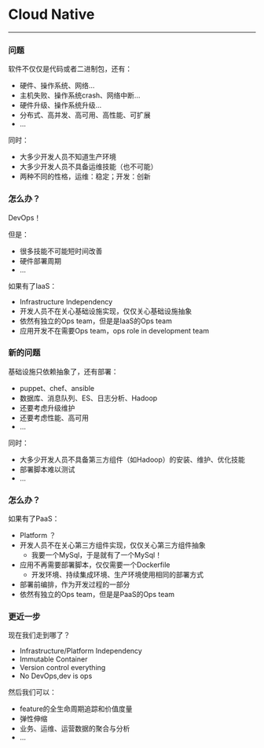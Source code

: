 ﻿# Cloud Native

---

### 问题
软件不仅仅是代码或者二进制包，还有：

* 硬件、操作系统、网络...
* 主机失败、操作系统crash、网络中断...
* 硬件升级、操作系统升级...
* 分布式、高并发、高可用、高性能、可扩展
* ...

同时：

* 大多少开发人员不知道生产环境
* 大多少开发人员不具备运维技能（也不可能）
* 两种不同的性格，运维：稳定；开发：创新

### 怎么办？
DevOps！

但是：

* 很多技能不可能短时间改善
* 硬件部署周期
* ...

如果有了IaaS：

* Infrastructure Independency
* 开发人员不在关心基础设施实现，仅仅关心基础设施抽象
* 依然有独立的Ops team，但是是IaaS的Ops team
* 应用开发不在需要Ops team，ops role in development team

### 新的问题

基础设施只依赖抽象了，还有部署：

* puppet、chef、ansible
* 数据库、消息队列、ES、日志分析、Hadoop
* 还要考虑升级维护
* 还要考虑性能、高可用
* ...

同时：

* 大多少开发人员不具备第三方组件（如Hadoop）的安装、维护、优化技能
* 部署脚本难以测试
* ...

### 怎么办？

如果有了PaaS：

* Platform ？
* 开发人员不在关心第三方组件实现，仅仅关心第三方组件抽象
    * 我要一个MySql，于是就有了一个MySql！
* 应用不再需要部署脚本，仅仅需要一个Dockerfile
    * 开发环境、持续集成环境、生产环境使用相同的部署方式
* 部署前编排，作为开发过程的一部分
* 依然有独立的Ops team，但是是PaaS的Ops team

### 更近一步

现在我们走到哪了？

* Infrastructure/Platform Independency
* Immutable Container
* Version control everything
* No DevOps,dev is ops

然后我们可以：

* feature的全生命周期追踪和价值度量
* 弹性伸缩
* 业务、运维、运营数据的聚合与分析
* ...



